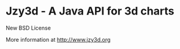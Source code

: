 Jzy3d - A Java API for 3d charts
================================

New BSD License

More information at http://www.jzy3d.org



